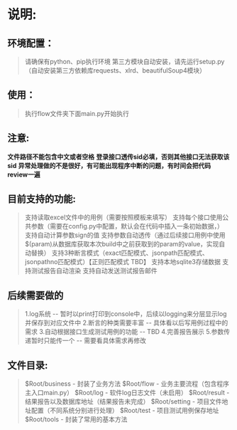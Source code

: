 ﻿# 说明:

## 环境配置：
>请确保有python、pip执行环境
>第三方模块自动安装，请先运行setup.py（自动安装第三方依赖库requests、xlrd、beautifulSoup4模块）

## 使用：
>执行flow文件夹下面main.py开始执行

## 注意:
**文件路径不能包含中文或者空格**
**登录接口透传sid必填，否则其他接口无法获取该sid**
**异常处理做的不是很好，有可能出现程序中断的问题，有时间会把代码review一遍**

## 目前支持的功能:
>支持读取excel文件中的用例（需要按照模板来填写）
>支持每个接口使用公共参数（需要在config.py中配置，默认会在代码中插入一条初始数据，）
>支持自动计算参数sign的值
>支持参数自动透传（通过后续接口用例中使用$(param)从数据库获取本次build中之前获取到的param的value，实现自动替换）
>支持3种断言模式（exact匹配模式、jsonpath匹配模式、jsonpathno匹配模式）【正则匹配模式 TBD】
>支持本地sqlite3存储数据
>支持测试报告自动渲染
>支持自动发送测试报告邮件

## 后续需要做的
>1.log系统 -- 暂时以print打印到console中，后续以logging来分层显示log并保存到对应文件中
>2.断言的种类需要丰富 -- 具体看以后写用例过程中的需求
>3.自动根据接口生成测试用例的功能 -- TBD
>4.完善报告展示
>5.参数传递暂时只能传一个 -- 需要看具体需求再修改

## 文件目录:
>$Root/business   - 封装了业务方法
>$Root/flow	      - 业务主要流程（包含程序主入口main.py）
>$Root/log        - 软件log日志文件（未启用）
>$Root/result     - 结果报告以及数据库地址（结果报告未完成）
>$Root/setting    - 项目文件地址配置（不同系统分别进行处理）
>$Root/test       - 项目测试用例保存地址
>$Root/tools      - 封装了常用的基本方法


